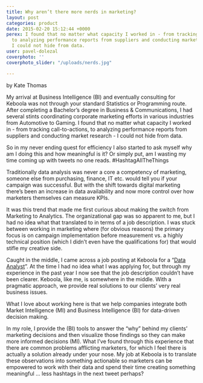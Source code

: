 ```yaml
---
title: Why aren’t there more nerds in marketing?
layout: post
categories: product
date: 2015-02-20 15:12:44 +0000
perex: I found that no matter what capacity I worked in - from tracking call-to-actions,
  to analyzing performance reports from suppliers and conducting market research -
  I could not hide from data.
user: pavel-dolezal
coverphoto: ''
coverphoto_slider: "/uploads/nerds.jpg"

---
```

by Kate Thomas

My arrival at Business Intelligence (BI) and eventually consulting for Keboola was not through your standard Statistics or Programming route. After completing a Bachelor’s degree in Business & Communications, I had several stints coordinating corporate marketing efforts in various industries from Automotive to Gaming. I found that no matter what capacity I worked in - from tracking call-to-actions, to analyzing performance reports from suppliers and conducting market research - I could not hide from data.

So in my never ending quest for efficiency I also started to ask myself why am I doing this and how meaningful is it? Or simply put, am I wasting my time coming up with tweets no one reads. #HashtagAllTheThings

Traditionally data analysis was never a core a competency of marketing, someone else from purchasing, finance, IT etc. would tell you if your campaign was successful. But with the shift towards digital marketing there’s been an increase in data availability and now more control over how marketers themselves can measure KPIs.

It was this trend that made me first curious about making the switch from Marketing to Analytics. The organizational gap was so apparent to me, but I had no idea what that translated to in terms of a job description. I was stuck between working in marketing where (for obvious reasons) the primary focus is on campaign implementation before measurement vs. a highly technical position (which I didn’t even have the qualifications for) that would stifle my creative side.

Caught in the middle, I came across a job posting at Keboola for a “[Data Analyst](http://www.keboola.com/jobs/vancouver)”. At the time I had no idea what I was applying for, but through my experience in the past year I now see that the job description couldn’t have been clearer. Keboola, like me, is somewhere in the middle. With a pragmatic approach, we provide real solutions to our clients’ very real business issues.

What I love about working here is that we help companies integrate both Market Intelligence (MI) and Business Intelligence (BI) for data-driven decision making.

In my role, I provide the (BI) tools to answer the “why” behind my clients’ marketing decisions and then visualize those findings so they can make more informed decisions (MI). What I’ve found through this experience that there are common problems afflicting marketers, for which I feel there is actually a solution already under your nose. My job at Keboola is to translate these observations into something actionable so marketers can be empowered to work with their data and spend their time creating something meaningful … less hashtags in the next tweet perhaps?